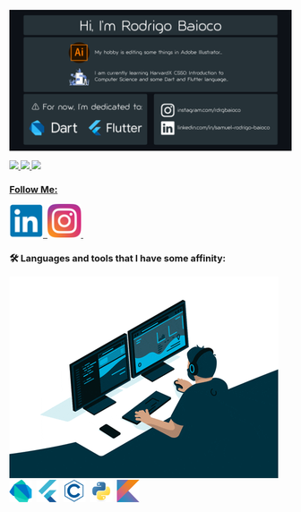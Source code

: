 ![alt text](https://github.com/rdrgbaioco/rdrgbaioco/blob/main/images/hello.png?raw=true)
<div>
  <a href="https://github.com/rdrgbaioco">
  <img height="180em" src="https://github-readme-stats.vercel.app/api?username=rdrgbaioco&show_icons=true&theme=dark&include_all_commits=true&count_private=true"/>
  <img height="400em" src="https://github-readme-stats.vercel.app/api/top-langs/?username=rdrgbaioco&show_icons=true&theme=dark&langs_count=10"/>
  <img height="180em" src="https://github-readme-streak-stats.herokuapp.com/?user=rdrgbaioco&theme=dark"/>
</div>

### Follow Me:
<div>
<a href="https://www.linkedin.com/in/samuel-rodrigo-baioco">
<img src="https://github.com/rdrgbaioco/rdrgbaioco/blob/main/images/linkedin-original.svg" alt="LinkedIn" width="60" height="60"/>&nbsp;
</a>
<a href="https://www.instagram.com/rdrgbaioco">
<img src="https://github.com/rdrgbaioco/rdrgbaioco/blob/main/images/instagram-original.svg" alt="Instagram" width="60" height="60"/>&nbsp;
</a>
</div>

### :hammer_and_wrench: Languages and tools that I have some affinity:
<img src="https://github.com/rdrgbaioco/rdrgbaioco/blob/main/images/programing.gif?raw=true" class="aligncenter"/>
<div>
  <img src="https://github.com/rdrgbaioco/rdrgbaioco/blob/main/images/dart-original.svg" title="Dart" alt="Dart" width="40" height="40"/>&nbsp;
  <img src="https://github.com/rdrgbaioco/rdrgbaioco/blob/main/images/flutter-original.svg" title="Flutter" alt="Flutter" width="40" height="40"/>&nbsp;
  <img src="https://github.com/rdrgbaioco/rdrgbaioco/blob/main/images/c-line.svg" title="C" alt="C" width="40" height="40"/>&nbsp;
  <img src="https://github.com/rdrgbaioco/rdrgbaioco/blob/main/images/python-original.svg" title="Python" alt="Python" width="40" height="40"/>&nbsp;
  <img src="https://github.com/rdrgbaioco/rdrgbaioco/blob/main/images/kotlin-original.svg" title="Klotin" alt="Klotin" width="40" height="40"/>&nbsp;
</div>
<!---
rdrgbaioco/rdrgbaioco
--->